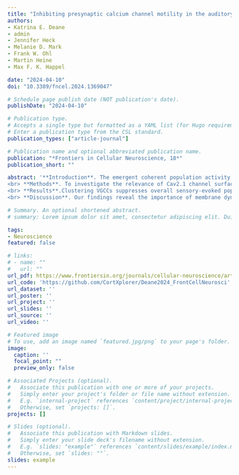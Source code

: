 ```yaml
---
title: "Inhibiting presynaptic calcium channel motility in the auditory cortex suppresses synchronized input processing"
authors:
- Katrina E. Deane
- admin
- Jennifer Heck
- Melanie D. Mark
- Frank W. Ohl
- Martin Heine
- Max F. K. Happel

date: "2024-04-10"
doi: "10.3389/fncel.2024.1369047"

# Schedule page publish date (NOT publication's date).
publishDate: "2024-04-10"

# Publication type.
# Accepts a single type but formatted as a YAML list (for Hugo requirements).
# Enter a publication type from the CSL standard.
publication_types: ["article-journal"]

# Publication name and optional abbreviated publication name.
publication: "*Frontiers in Cellular Neuroscience, 18*"
publication_short: ""

abstract: '**Introduction**. The emergent coherent population activity from thousands of stochastic neurons in the brain is believed to constitute a key neuronal mechanism for salient processing of external stimuli and its link to internal states like attention and perception. In the sensory cortex, functional cell assemblies are formed by recurrent excitation and inhibitory influences. The stochastic dynamics of each cell involved is largely orchestrated by presynaptic CAV2.1 voltage-gated calcium channels (VGCCs). Cav2.1 VGCCs initiate the release of neurotransmitters from the presynaptic compartment and are therefore able to add variability into synaptic transmission which can be partly explained by their mobile organization around docked vesicles.
<br> **Methods**. To investigate the relevance of Cav2.1 channel surface motility for the input processing in the primary auditory cortex (A1) in vivo, we make use of a new optogenetic system which allows for acute, reversable cross-linking Cav2.1 VGCCs via a photo-cross-linkable cryptochrome mutant, CRY2olig. In order to map neuronal activity across all cortical layers of the A1, we performed laminar current-source density (CSD) recordings with varying auditory stimulus sets in transgenic mice with a citrine tag on the N-terminus of the VGCCs
<br> **Results**.Clustering VGCCs suppresses overall sensory-evoked population activity, particularly when stimuli lead to a highly synchronized distribution of synaptic inputs
<br> **Discussion**. Our findings reveal the importance of membrane dynamics of presynaptic calcium channels for sensory encoding by dynamically adjusting network activity across a wide range of synaptic input strength.'

# Summary. An optional shortened abstract.
# summary: Lorem ipsum dolor sit amet, consectetur adipiscing elit. Duis posuere tellus ac convallis placerat. Proin tincidunt magna sed ex sollicitudin condimentum.

tags:
- Neuroscience
featured: false

# links:
# - name: ""
#   url: ""
url_pdf: https://www.frontiersin.org/journals/cellular-neuroscience/articles/10.3389/fncel.2024.1369047/pdf
url_code: 'https://github.com/CortXplorer/Deane2024_FrontCellNeurosci'
url_dataset: ''
url_poster: ''
url_project: ''
url_slides: ''
url_source: ''
url_video: ''

# Featured image
# To use, add an image named `featured.jpg/png` to your page's folder. 
image:
  caption: ''
  focal_point: ""
  preview_only: false

# Associated Projects (optional).
#   Associate this publication with one or more of your projects.
#   Simply enter your project's folder or file name without extension.
#   E.g. `internal-project` references `content/project/internal-project/index.md`.
#   Otherwise, set `projects: []`.
projects: []

# Slides (optional).
#   Associate this publication with Markdown slides.
#   Simply enter your slide deck's filename without extension.
#   E.g. `slides: "example"` references `content/slides/example/index.md`.
#   Otherwise, set `slides: ""`.
slides: example
---
```

